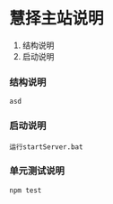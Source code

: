 # 慧择主站说明 #
1. 结构说明
2. 启动说明

### 结构说明 ###
	asd
### 启动说明 ###
	运行startServer.bat
### 单元测试说明 ###
	npm test
